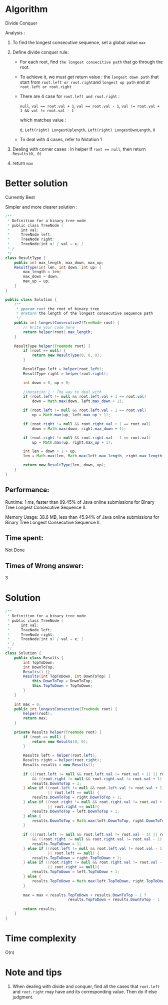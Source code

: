 # Algorithm 

Divide Conquer



Analysis : 

1.  To find the longest consecutive sequence, set a global value `max`

2. Define divide conquer rule: 

   - For each root, find `the longest consecitive path` that go through the root.

   - To achieve it, we must get return value : the `longest down path` that start  from `root.left or root.right`and `longest up path` end at `root.left or root.right`

   - There are 4 case for `root.left and root.right` : 

     `null`,  `val == root.val + 1`, `val == root.val - 1`, `val != root.val + 1 && val != root.val - 1` 

     which matches value :

     `0`, `Left(right) LongestUplength`, `Left(right) LongestDwnLength`, `0`

   - To deal with 4 cases, refer to Notation 1

3. Dealing with corner cases : In helper If `root == null`, then return `Results(0, 0)` 

4. return `max`

# Better solution

Currently Best

Simpler and more clearer solution : 

```java
/**
 * Definition for a binary tree node.
 * public class TreeNode {
 *     int val;
 *     TreeNode left;
 *     TreeNode right;
 *     TreeNode(int x) { val = x; }
 * }
 */
class ResultType {
    public int max_length, max_down, max_up;
    ResultType(int len, int down, int up) {
        max_length = len;
        max_down = down;
        max_up = up;    
    }
}

public class Solution {
    /**
     * @param root the root of binary tree
     * @return the length of the longest consecutive sequence path
     */
    public int longestConsecutive2(TreeNode root) {
        // Write your code here
        return helper(root).max_length;
    }
    
    ResultType helper(TreeNode root) {
        if (root == null) {
            return new ResultType(0, 0, 0);
        }

        ResultType left = helper(root.left);
        ResultType right = helper(root.right);

        int down = 0, up = 0;
        
        //Notation 1 : The way to deal with
        if (root.left != null && root.left.val + 1 == root.val)
            down = Math.max(down, left.max_down + 1);

        if (root.left != null && root.left.val - 1 == root.val)
            up = Math.max(up, left.max_up + 1);

        if (root.right != null && root.right.val + 1 == root.val)
            down = Math.max(down, right.max_down + 1);

        if (root.right != null && root.right.val - 1 == root.val)
            up = Math.max(up, right.max_up + 1);

        int len = down + 1 + up;
        len = Math.max(len, Math.max(left.max_length, right.max_length));

        return new ResultType(len, down, up);
    }
}
```



## Performance:

Runtime: 1 ms, faster than 99.45% of Java online submissions for Binary Tree Longest Consecutive Sequence II.

Memory Usage: 38.6 MB, less than 45.94% of Java online submissions for Binary Tree Longest Consecutive Sequence II.

## Time spent:

Not Done

## Times of Wrong answer:

3 

# Solution 

```java
/**
 * Definition for a binary tree node.
 * public class TreeNode {
 *     int val;
 *     TreeNode left;
 *     TreeNode right;
 *     TreeNode(int x) { val = x; }
 * }
 */
class Solution {
    public class Results {
        int TopToDown;
        int DownToTop;
        Results() {}
        Results(int TopToDown, int DownToTop) {
            this.DownToTop = DownToTop;
            this.TopToDown = TopToDown;
        }
    }
    
    int max = 0;
    public int longestConsecutive(TreeNode root) {
        helper(root);
        return max;
    }
    
    private Results helper(TreeNode root) {
        if (root == null) {
            return new Results(0, 0);
        }
        
        Results left = helper(root.left);
        Results right = helper(root.right);
        Results results = new Results();
        
        if (((root.left != null && root.left.val != root.val + 1) || root.left == null)
            && ((root.right != null && root.right.val != root.val + 1) || root.right == null))         {
            results.DownToTop = 1;
        } else if ((root.left != null && root.left.val != root.val + 1) 
                   || root.left == null) {
            results.DownToTop = right.DownToTop + 1;
        } else if ((root.right != null && root.right.val != root.val + 1)
                   || root.right == null){
            results.DownToTop = left.DownToTop + 1;
        } else {
            results.DownToTop = Math.max(left.DownToTop, right.DownToTop) + 1;
        }
        
        if (((root.left != null && root.left.val != root.val - 1) || root.left == null)
            && ((root.right != null && root.right.val != root.val - 1) || root.right == null))         {
            results.TopToDown = 1;
        } else if ((root.left != null && root.left.val != root.val - 1) 
                   || root.left == null) {
            results.TopToDown = right.TopToDown + 1;
        } else if ((root.right != null && root.right.val != root.val - 1) 
                   || root.right == null){
            results.TopToDown = left.TopToDown + 1;
        } else {
            results.TopToDown = Math.max(left.TopToDown, right.TopToDown) + 1;
        }
        
        max = max < results.TopToDown + results.DownToTop - 1 ? 
                            results.TopToDown + results.DownToTop - 1 : max;
        
        return results;
    }
}
```

# Time complexity

O(n)

# Note and tips

1. When dealing with divide and conquer, find all the cases that `root.left` and `root.right` may have and its corresponding value. Then do if else judgment. 

